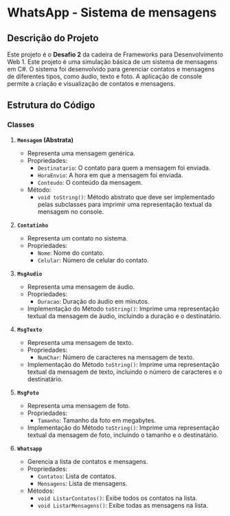 # WhatsApp - Sistema de mensagens

## Descrição do Projeto

Este projeto é o **Desafio 2** da cadeira de Frameworks para Desenvolvimento Web 1. Este projeto é uma simulação básica de um sistema de mensagens em C#. O sistema foi desenvolvido para gerenciar contatos e mensagens de diferentes tipos, como áudio, texto e foto. A aplicação de console permite a criação e visualização de contatos e mensagens.

## Estrutura do Código

### Classes

1. **`Mensagem` (Abstrata)**
   - Representa uma mensagem genérica.
   - Propriedades:
     - `Destinatario`: O contato para quem a mensagem foi enviada.
     - `HoraEnvio`: A hora em que a mensagem foi enviada.
     - `Conteudo`: O conteúdo da mensagem.
   - Método:
     - `void toString()`: Método abstrato que deve ser implementado pelas subclasses para imprimir uma representação textual da mensagem no console.

2. **`Contatinho`**
   - Representa um contato no sistema.
   - Propriedades:
     - `Nome`: Nome do contato.
     - `Celular`: Número de celular do contato.

3. **`MsgAudio`**
   - Representa uma mensagem de áudio.
   - Propriedades:
     - `Duracao`: Duração do áudio em minutos.
   - Implementação do Método `toString()`: Imprime uma representação textual da mensagem de áudio, incluindo a duração e o destinatário.

4. **`MsgTexto`**
   - Representa uma mensagem de texto.
   - Propriedades:
     - `NumChar`: Número de caracteres na mensagem de texto.
   - Implementação do Método `toString()`: Imprime uma representação textual da mensagem de texto, incluindo o número de caracteres e o destinatário.

5. **`MsgFoto`**
   - Representa uma mensagem de foto.
   - Propriedades:
     - `Tamanho`: Tamanho da foto em megabytes.
   - Implementação do Método `toString()`: Imprime uma representação textual da mensagem de foto, incluindo o tamanho e o destinatário.

6. **`Whatsapp`**
   - Gerencia a lista de contatos e mensagens.
   - Propriedades:
     - `Contatos`: Lista de contatos.
     - `Mensagens`: Lista de mensagens.
   - Métodos:
     - `void ListarContatos()`: Exibe todos os contatos na lista.
     - `void ListarMensagens()`: Exibe todas as mensagens na lista.


